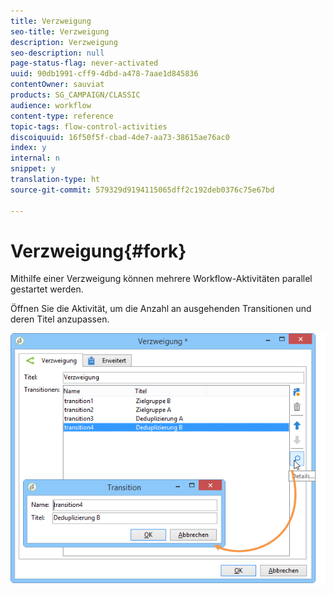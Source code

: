 ```yaml
---
title: Verzweigung
seo-title: Verzweigung
description: Verzweigung
seo-description: null
page-status-flag: never-activated
uuid: 90db1991-cff9-4dbd-a478-7aae1d845836
contentOwner: sauviat
products: SG_CAMPAIGN/CLASSIC
audience: workflow
content-type: reference
topic-tags: flow-control-activities
discoiquuid: 16f50f5f-cbad-4de7-aa73-38615ae76ac0
index: y
internal: n
snippet: y
translation-type: ht
source-git-commit: 579329d9194115065dff2c192deb0376c75e67bd

---
```



# Verzweigung{#fork}

Mithilfe einer Verzweigung können mehrere Workflow-Aktivitäten parallel gestartet werden.

Öffnen Sie die Aktivität, um die Anzahl an ausgehenden Transitionen und deren Titel anzupassen.

![](assets/s_user_segmentation_fork.png)

